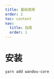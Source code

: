 ```yaml
---
title: 基础使用
order: 2
toc: content
nav:
  title: 指南
  order: 1
---
```


# 安装

```
yarn add wandou-core
```
